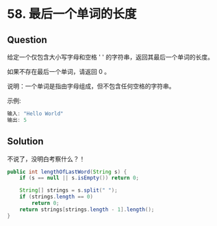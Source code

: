 # 58. 最后一个单词的长度

## Question

给定一个仅包含大小写字母和空格 ' ' 的字符串，返回其最后一个单词的长度。

如果不存在最后一个单词，请返回 0 。

说明：一个单词是指由字母组成，但不包含任何空格的字符串。

示例:

```java
输入: "Hello World"
输出: 5
```

## Solution

不说了，没明白考察什么？！

```java
public int lengthOfLastWord(String s) {
    if (s == null || s.isEmpty()) return 0;

    String[] strings = s.split(" ");
    if (strings.length == 0)
        return 0;
    return strings[strings.length - 1].length();
}
```